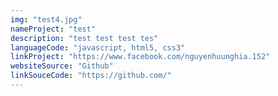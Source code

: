 ```yaml
---
img: "test4.jpg"
nameProject: "test"
description: "test test test tes"
languageCode: "javascript, html5, css3"
linkProject: "https://www.facebook.com/nguyenhuunghia.152"
websiteSource: "Github"
linkSouceCode: "https://github.com/"
---
```

